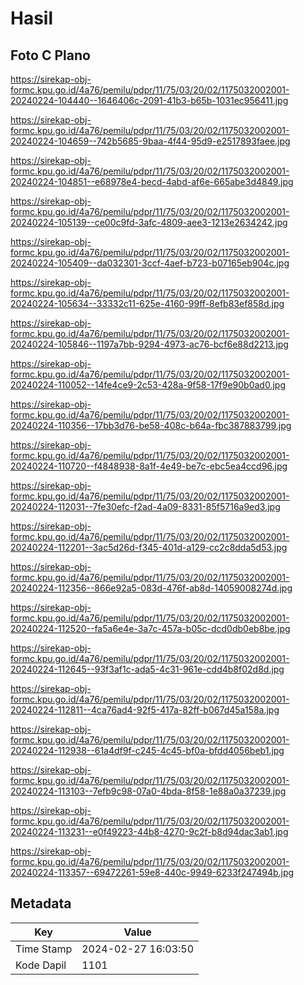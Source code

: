# Hasil

## Foto C Plano

https://sirekap-obj-formc.kpu.go.id/4a76/pemilu/pdpr/11/75/03/20/02/1175032002001-20240224-104440--1646406c-2091-41b3-b65b-1031ec956411.jpg

https://sirekap-obj-formc.kpu.go.id/4a76/pemilu/pdpr/11/75/03/20/02/1175032002001-20240224-104659--742b5685-9baa-4f44-95d9-e2517893faee.jpg

https://sirekap-obj-formc.kpu.go.id/4a76/pemilu/pdpr/11/75/03/20/02/1175032002001-20240224-104851--e68978e4-becd-4abd-af6e-665abe3d4849.jpg

https://sirekap-obj-formc.kpu.go.id/4a76/pemilu/pdpr/11/75/03/20/02/1175032002001-20240224-105139--ce00c9fd-3afc-4809-aee3-1213e2634242.jpg

https://sirekap-obj-formc.kpu.go.id/4a76/pemilu/pdpr/11/75/03/20/02/1175032002001-20240224-105409--da032301-3ccf-4aef-b723-b07165eb904c.jpg

https://sirekap-obj-formc.kpu.go.id/4a76/pemilu/pdpr/11/75/03/20/02/1175032002001-20240224-105634--33332c11-625e-4160-99ff-8efb83ef858d.jpg

https://sirekap-obj-formc.kpu.go.id/4a76/pemilu/pdpr/11/75/03/20/02/1175032002001-20240224-105846--1197a7bb-9294-4973-ac76-bcf6e88d2213.jpg

https://sirekap-obj-formc.kpu.go.id/4a76/pemilu/pdpr/11/75/03/20/02/1175032002001-20240224-110052--14fe4ce9-2c53-428a-9f58-17f9e90b0ad0.jpg

https://sirekap-obj-formc.kpu.go.id/4a76/pemilu/pdpr/11/75/03/20/02/1175032002001-20240224-110356--17bb3d76-be58-408c-b64a-fbc387883799.jpg

https://sirekap-obj-formc.kpu.go.id/4a76/pemilu/pdpr/11/75/03/20/02/1175032002001-20240224-110720--f4848938-8a1f-4e49-be7c-ebc5ea4ccd96.jpg

https://sirekap-obj-formc.kpu.go.id/4a76/pemilu/pdpr/11/75/03/20/02/1175032002001-20240224-112031--7fe30efc-f2ad-4a09-8331-85f5716a9ed3.jpg

https://sirekap-obj-formc.kpu.go.id/4a76/pemilu/pdpr/11/75/03/20/02/1175032002001-20240224-112201--3ac5d26d-f345-401d-a129-cc2c8dda5d53.jpg

https://sirekap-obj-formc.kpu.go.id/4a76/pemilu/pdpr/11/75/03/20/02/1175032002001-20240224-112356--866e92a5-083d-476f-ab8d-14059008274d.jpg

https://sirekap-obj-formc.kpu.go.id/4a76/pemilu/pdpr/11/75/03/20/02/1175032002001-20240224-112520--fa5a6e4e-3a7c-457a-b05c-dcd0db0eb8be.jpg

https://sirekap-obj-formc.kpu.go.id/4a76/pemilu/pdpr/11/75/03/20/02/1175032002001-20240224-112645--93f3af1c-ada5-4c31-961e-cdd4b8f02d8d.jpg

https://sirekap-obj-formc.kpu.go.id/4a76/pemilu/pdpr/11/75/03/20/02/1175032002001-20240224-112811--4ca76ad4-92f5-417a-82ff-b067d45a158a.jpg

https://sirekap-obj-formc.kpu.go.id/4a76/pemilu/pdpr/11/75/03/20/02/1175032002001-20240224-112938--61a4df9f-c245-4c45-bf0a-bfdd4056beb1.jpg

https://sirekap-obj-formc.kpu.go.id/4a76/pemilu/pdpr/11/75/03/20/02/1175032002001-20240224-113103--7efb9c98-07a0-4bda-8f58-1e88a0a37239.jpg

https://sirekap-obj-formc.kpu.go.id/4a76/pemilu/pdpr/11/75/03/20/02/1175032002001-20240224-113231--e0f49223-44b8-4270-9c2f-b8d94dac3ab1.jpg

https://sirekap-obj-formc.kpu.go.id/4a76/pemilu/pdpr/11/75/03/20/02/1175032002001-20240224-113357--69472261-59e8-440c-9949-6233f247494b.jpg


## Metadata

| Key        | Value               |
| ---------- | ------------------- |
| Time Stamp | 2024-02-27 16:03:50 |
| Kode Dapil | 1101                |



